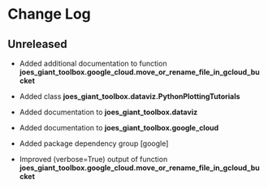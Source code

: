 
# Change Log

## Unreleased

* Added additional documentation to function **joes_giant_toolbox.google_cloud.move_or_rename_file_in_gcloud_bucket**

* Added class **joes_giant_toolbox.dataviz.PythonPlottingTutorials**

* Added documentation to **joes_giant_toolbox.dataviz**

* Added documentation to **joes_giant_toolbox.google_cloud**

* Added package dependency group [google]

* Improved (verbose=True) output of function **joes_giant_toolbox.google_cloud.move_or_rename_file_in_gcloud_bucket**
